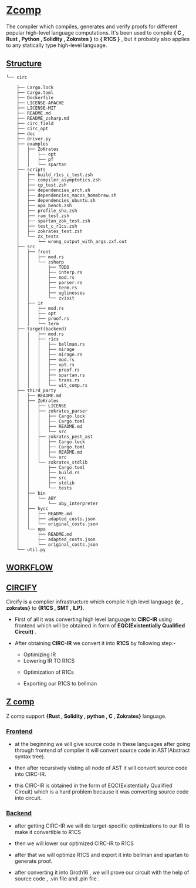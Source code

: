 # **[Zcomp](#Zcomp)**

The compiler which compiles, generates and verify proofs for different popular high-level language computations.
It's been used to compile **{ C , Rust , Python , Solidity , Zokrates }** to **{ R1CS }** , but it probably also applies to any statically type high-level language.


## **[Structure](#structure)**
```
└── circ

    ├── Cargo.lock
    ├── Cargo.toml
    ├── Dockerfile
    ├── LICENSE-APACHE
    ├── LICENSE-MIT
    ├── README.md
    ├── README_zsharp.md
    ├── circ_field
    ├── circ_opt
    ├── doc
    ├── driver.py
    ├── examples
    │   ├── ZoKrates
    │   │   ├── opt
    │   │   ├── pf
    │   │   └── spartan
    ├── scripts
    │   ├── build_r1cs_c_test.zsh
    │   ├── compiler_asymptotics.zsh
    │   ├── cp_test.zsh
    │   ├── dependencies_arch.sh
    │   ├── dependencies_macos_homebrew.sh
    │   ├── dependencies_ubuntu.sh
    │   ├── opa_bench.zsh
    │   ├── profile_sha.zsh
    │   ├── ram_test.zsh
    │   ├── spartan_zok_test.zsh
    │   ├── test_c_r1cs.zsh
    │   ├── zokrates_test.zsh
    │   └── zx_tests 
    │       └── wrong_output_with_args.zxf.out
    ├── src
    │   ├── front
    │   │   ├── mod.rs
    │   │   └── zsharp
    │   │       ├── TODO
    │   │       ├── interp.rs
    │   │       ├── mod.rs
    │   │       ├── parser.rs
    │   │       ├── term.rs
    │   │       ├── uglinesses
    │   │       └── zvisit
    │   ├── ir
    │   │   ├── mod.rs
    │   │   ├── opt
    │   │   ├── proof.rs
    │   │   └── term
    ├── target(backend)
    │   │   ├── mod.rs
    │   │   ├── r1cs
    │   │   │   ├── bellman.rs
    │   │   │   ├── mirage
    │   │   │   ├── mirage.rs
    │   │   │   ├── mod.rs
    │   │   │   ├── opt.rs
    │   │   │   ├── proof.rs
    │   │   │   ├── spartan.rs
    │   │   │   ├── trans.rs
    │   │   │   └── wit_comp.rs  
    ├── third_party
    │   ├── README.md
    │   ├── ZoKrates
    │   │   ├── LICENSE
    │   │   ├── zokrates_parser
    │   │   │   ├── Cargo.lock
    │   │   │   ├── Cargo.toml
    │   │   │   ├── README.md
    │   │   │   └── src
    │   │   ├── zokrates_pest_ast
    │   │   │   ├── Cargo.lock
    │   │   │   ├── Cargo.toml
    │   │   │   ├── README.md
    │   │   │   └── src
    │   │   └── zokrates_stdlib
    │   │       ├── Cargo.toml
    │   │       ├── build.rs
    │   │       ├── src
    │   │       ├── stdlib
    │   │       └── tests
    │   ├── bin
    │   │   └── ABY
    │   │       └── aby_interpreter
    │   ├── hycc
    │   │   ├── README.md
    │   │   ├── adapted_costs.json
    │   │   └── original_costs.json
    │   └── opa
    │       ├── README.md
    │       ├── adapted_costs.json
    │       └── original_costs.json
    └── util.py

```


## **[WORKFLOW](#workflow)**


## **[CIRCIFY](#circify)**

Circify is a complier  infrastructure which complie high level language **{c , zokrates}** to **{R1CS , SMT , ILP}**.

- First of all it was converting high level language 
to **CIRC-IR**  using frontend which will be obtained in form of **EQC(Existentially Qualified Circuit)** .
* After obtaining **CIRC-IR** we convert it into **R1CS** by following step:-
    
    - Optimizing IR
    * Lowering IR TO R1CS
    + Optimization of R1Cs

    + Exporting our R1CS to bellman

##  **[Z comp](#zcomp)**

Z comp support **{Rust , Solidity , python , C , Zokrates}** language.

### **[Frontend](#frontend)**
 
 - at the beginning we will give source code in these languages after going through frontend of complier it will convert source code in AST(Abstract syntax tree).
 * then after recursively visting all node  of AST it will convert source code into CIRC-IR.
 + this CIRC-IR is obtained in the form of EQC(Existentially Qualified Circuit) which is a hard problem because it was converting source code into circuit.



### **[Backend](#backend)**

- after getting CIRC-IR we will do target-specific optimizations to our IR to make it convertible to R1CS
* then we will lower our optimized CIRC-IR to R1CS

* after that we will optimze R1CS and export it into bellman and spartan to generate proof.

+  after converting it into Groth16 , we will prove our circuit with the help of source code , .vin file and .pin file .
 
